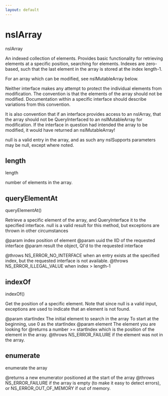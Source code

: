 ```yaml
---
layout: default
---
```


# nsIArray #

nsIArray

An indexed collection of elements. Provides basic functionality for
retrieving elements at a specific position, searching for
elements. Indexes are zero-based, such that the last element in the
array is stored at the index length-1.

For an array which can be modified, see nsIMutableArray below.

Neither interface makes any attempt to protect the individual
elements from modification. The convention is that the elements of
the array should not be modified. Documentation within a specific
interface should describe variations from this convention.

It is also convention that if an interface provides access to an
nsIArray, that the array should not be QueryInterfaced to an
nsIMutableArray for modification. If the interface in question had
intended the array to be modified, it would have returned an
nsIMutableArray!

null is a valid entry in the array, and as such any nsISupports
parameters may be null, except where noted.


## length ##

length

number of elements in the array.


## queryElementAt ##

queryElementAt()

Retrieve a specific element of the array, and QueryInterface it
to the specified interface. null is a valid result for
this method, but exceptions are thrown in other circumstances

@param index position of element
@param uuid the IID of the requested interface
@param result the object, QI'd to the requested interface

@throws NS_ERROR_NO_INTERFACE when an entry exists at the
        specified index, but the requested interface is not
        available.
@throws NS_ERROR_ILLEGAL_VALUE when index > length-1



## indexOf ##

indexOf()

Get the position of a specific element. Note that since null is
a valid input, exceptions are used to indicate that an element
is not found.

@param startIndex The initial element to search in the array
                  To start at the beginning, use 0 as the
                  startIndex
@param element    The element you are looking for
@returns a number >= startIndex which is the position of the
         element in the array.
@throws NS_ERROR_FAILURE if the element was not in the array.


## enumerate ##

enumerate the array

@returns a new enumerator positioned at the start of the array
@throws NS_ERROR_FAILURE if the array is empty (to make it easy
        to detect errors), or NS_ERROR_OUT_OF_MEMORY if out of memory.

